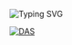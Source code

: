 ![Typing SVG](https://readme-typing-svg.herokuapp.com/?lines=𝗛𝗶👋🏻+𝗜𝗺+𝘃𝗲𝗻𝗼𝗺+𝗱𝗮𝗿𝘀𝗵𝘂❤️‍🩹)
</p>

[![DAS](https://badges.frapsoft.com/Das?v=103)](https://t.me/vdmoviez)   
    </h1>
<!---
Maddasbot/Maddasbot is a ✨ special ✨ repository because its `README.md` (this file) appears on your GitHub profile.
You can click the Preview link to take a look at your changes.
--->
